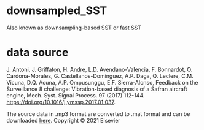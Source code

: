 # downsampled_SST
Also known as downsampling-based SST or fast SST


# data source

J. Antoni, J. Griffaton, H. Andre, L.D. Avendano-Valencia, F. Bonnardot, O. Cardona-Morales, G. Castellanos-Dominguez, A.P. Daga, Q. Leclere, C.M. Vicuna, D.Q. Acuna, A.P. Ompusunggu, E.F. Sierra-Alonso, Feedback on the Surveillance 8 challenge: Vibration-based diagnosis of a Safran aircraft engine, Mech. Syst. Signal Process. 97 (2017) 112-144. https://doi.org/10.1016/j.ymssp.2017.01.037. 

The source data in .mp3 format are converted to .mat format and can be downloaded [here](https://drive.google.com/drive/folders/1mIesXCdERGBewkQUnH_Zn8HdKKp40ueM?usp=sharing).
Copyright © 2021 Elsevier
